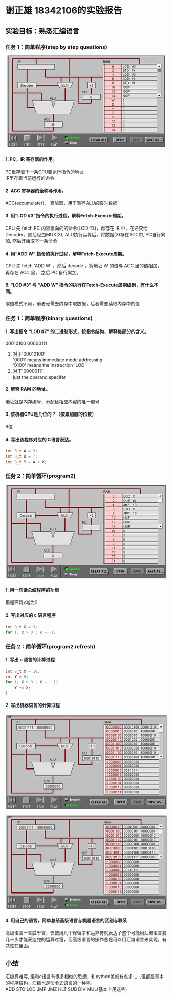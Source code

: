 # 谢正雄 18342106的实验报告
## 实验目标：熟悉汇编语言

### 任务 1：简单程序(step by step questions)
![](images/cpusimu.png)
#### 1. PC，IR 寄存器的作用。

PC里存着下一条CPU要运行指令的地址<br/>
IR里存着当前运行的命令
#### 2. ACC 寄存器的全称与作用。  
ACC(accumulater)， 累加器，用于暂存ALU的临时数据
#### 3. 用“LOD #3”指令的执行过程，解释Fetch-Execute周期。

CPU 先 fetch PC 内容指向的的命令(LOD #3)，再存在 IR 中，在递交给 Decoder，随后经由MUX(3), ALU执行运算后，将数据(3)存在ACC中, PC自行累加, 然后开始取下一条命令

#### 4. 用“ADD W” 指令的执行过程，解释Fetch-Execute周期。

CPU 先 fetch 'ADD W' ，然后 decode ，将地址 W 的值与 ACC 里的值相加， 再存在 ACC 里， 之后 PC 自行累加。

#### 5. “LOD #3” 与 “ADD W” 指令的执行在Fetch-Execute周期级别，有什么不同。

取值模式不同，前者无需去内存中取数据，后者需要读取内存中的值

### 任务 1：简单程序(binary questions)
#### 1. 写出指令 “LOD #7” 的二进制形式，按指令结构，解释每部分的含义。

00010100 00000111

1. 对于'00010100'<br/>
'0001' means immediate mode addressing<br/>
'0100' means the instruction 'LOD'
2. 对于'00000111'<br/>
just the operand specifer

#### 2. 解释 RAM 的地址。

地址就是内存编号，分配给相应内容的唯一编号

#### 3. 该机器CPU是几位的？（按累加器的位数）

8位

#### 4. 写出该程序对应的 C语言表达。

```c
int 8_t W = 3;
int 8_t X = 7;
int 8_t Y = W + X;

```

### 任务 2：简单循环(program2)
![](images/cpusimu2.png)

#### 1. 用一句话总结程序的功能

用循环将x减为0

#### 2. 写出对应的 c 语言程序

```c
int 8_t X = 3;
for (; x > 0 ; x -- );
```


### 任务 2：简单循环(program2 refresh)
#### 1. 写出 c 语言的计算过程

```c
int 8_t X = 10;
int Y = 0;
for (; X > 0 ; X --  ){
    Y += X;
}
```

#### 2. 写出机器语言的计算过程

![](images/cpusimu3.png)

![](images/cpusimu4.png)

#### 3. 用自己的语言，简单总结高级语言与机器语言的区别与联系

高级语言一言胜千言，仅使用几个保留字和运算符就表达了整个可能用汇编语言要几十步才能表达完的运算过程，但高级语言的操作总是可以用汇编语言来实现，有共性在里面。

## 小结

汇编真难写, 但和c语言有很多相似的思想，和python差的有点多-_- ,但都是基本的程序结构，汇编也是命令式语言的一种呢。<br/>
ADD STO LOD JMP JMZ HLT SUB DIV MUL(基本上用这些) 